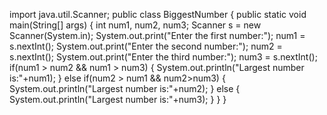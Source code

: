 import java.util.Scanner;
public class BiggestNumber
{
public static void main(String[] args)
{
int num1, num2, num3;
Scanner s = new Scanner(System.in);
System.out.print(&quot;Enter the first number:&quot;);
num1 = s.nextInt();
System.out.print(&quot;Enter the second number:&quot;);
num2 = s.nextInt();
System.out.print(&quot;Enter the third number:&quot;);
num3 = s.nextInt();
if(num1 &gt; num2 &amp;&amp; num1 &gt; num3)
{
System.out.println(&quot;Largest number is:&quot;+num1);
}
else if(num2 &gt; num1 &amp;&amp; num2&gt;num3)
{
System.out.println(&quot;Largest number is:&quot;+num2);
}
else
{
System.out.println(&quot;Largest number is:&quot;+num3);
}
}
}
